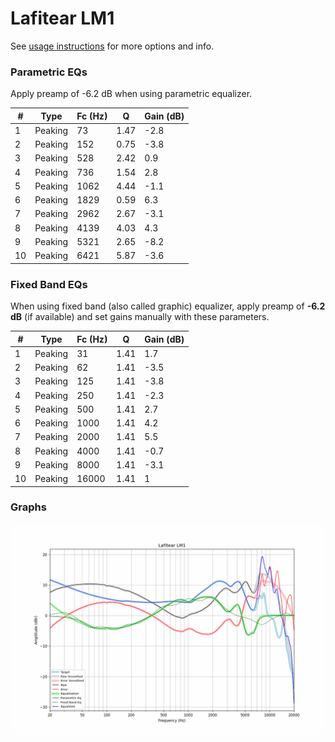 # Lafitear LM1
See [usage instructions](https://github.com/jaakkopasanen/AutoEq#usage) for more options and info.

### Parametric EQs
Apply preamp of -6.2 dB when using parametric equalizer.

|   # | Type    |   Fc (Hz) |    Q |   Gain (dB) |
|-----|---------|-----------|------|-------------|
|   1 | Peaking |        73 | 1.47 |        -2.8 |
|   2 | Peaking |       152 | 0.75 |        -3.8 |
|   3 | Peaking |       528 | 2.42 |         0.9 |
|   4 | Peaking |       736 | 1.54 |         2.8 |
|   5 | Peaking |      1062 | 4.44 |        -1.1 |
|   6 | Peaking |      1829 | 0.59 |         6.3 |
|   7 | Peaking |      2962 | 2.67 |        -3.1 |
|   8 | Peaking |      4139 | 4.03 |         4.3 |
|   9 | Peaking |      5321 | 2.65 |        -8.2 |
|  10 | Peaking |      6421 | 5.87 |        -3.6 |

### Fixed Band EQs
When using fixed band (also called graphic) equalizer, apply preamp of **-6.2 dB** (if available) and set gains manually with these parameters.

|   # | Type    |   Fc (Hz) |    Q |   Gain (dB) |
|-----|---------|-----------|------|-------------|
|   1 | Peaking |        31 | 1.41 |         1.7 |
|   2 | Peaking |        62 | 1.41 |        -3.5 |
|   3 | Peaking |       125 | 1.41 |        -3.8 |
|   4 | Peaking |       250 | 1.41 |        -2.3 |
|   5 | Peaking |       500 | 1.41 |         2.7 |
|   6 | Peaking |      1000 | 1.41 |         4.2 |
|   7 | Peaking |      2000 | 1.41 |         5.5 |
|   8 | Peaking |      4000 | 1.41 |        -0.7 |
|   9 | Peaking |      8000 | 1.41 |        -3.1 |
|  10 | Peaking |     16000 | 1.41 |         1   |

### Graphs
![](./Lafitear%20LM1.png)
